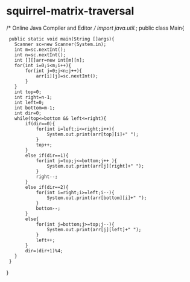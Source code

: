 # squirrel-matrix-traversal
/* Online Java Compiler and Editor */
import java.util.*;
public class Main{

     public static void main(String []args){
       Scanner sc=new Scanner(System.in);
       int m=sc.nextInt();
       int n=sc.nextInt();
       int [][]arr=new int[m][n];
       for(int i=0;i<m;i++){
           for(int j=0;j<n;j++){
               arr[i][j]=sc.nextInt();
           }
       }
       int top=0;
       int right=n-1;
       int left=0;
       int bottom=m-1;
       int dir=0;
       while(top<=bottom && left<=right){
           if(dir==0){
               for(int i=left;i<=right;i++){
                   System.out.print(arr[top][i]+" ");
               }
               top++;
           }
           else if(dir==1){
               for(int j=top;j<=bottom;j++ ){
                   System.out.print(arr[j][right]+" ");
               }
               right--;
           }
           else if(dir==2){
               for(int i=right;i>=left;i--){
                   System.out.print(arr[bottom][i]+" ");
               }
               bottom--;
           }
           else{
               for(int j=bottom;j>=top;j--){
                   System.out.print(arr[j][left]+" ");
               }
               left++;
           }
           dir=(dir+1)%4;
       }
     }
}
